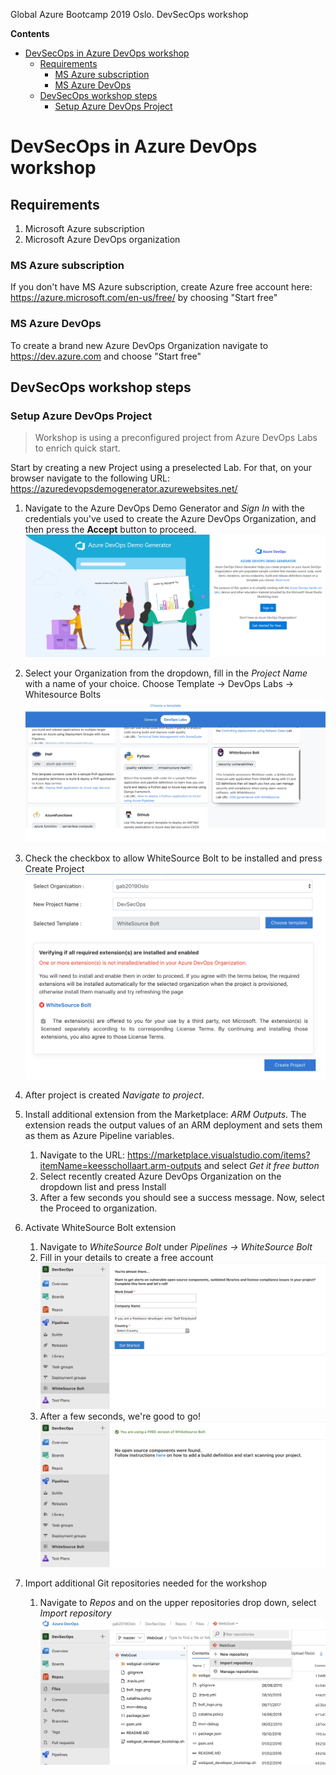 Global Azure Bootcamp 2019 Oslo. DevSecOps workshop

**Contents**
<!-- TOC -->

- [DevSecOps in Azure DevOps workshop](#devsecops-in-azure-devops-workshop)
  - [Requirements](#requirements)
    - [MS Azure subscription](#ms-azure-subscription)
    - [MS Azure DevOps](#ms-azure-devops)
  - [DevSecOps workshop steps](#devsecops-workshop-steps)
    - [Setup Azure DevOps Project](#setup-azure-devops-project)

<!-- /TOC -->
# DevSecOps in Azure DevOps workshop
## Requirements
1. Microsoft Azure subscription 
2. Microsoft Azure DevOps organization
### MS Azure subscription 
If you don't have MS Azure subscription, create Azure free account here: <https://azure.microsoft.com/en-us/free/> by choosing "Start free"
### MS Azure DevOps
To create a brand new Azure DevOps Organization navigate to <https://dev.azure.com> and choose "Start free"
## DevSecOps workshop steps
### Setup Azure DevOps Project
>Workshop is using a preconfigured project from Azure DevOps Labs to enrich quick start.

Start by creating a new Project using a preselected Lab. For that, on your browser navigate to the following URL:  <https://azuredevopsdemogenerator.azurewebsites.net/>

1. Navigate to the Azure DevOps Demo Generator and *Sign In* with the credentials you've used to create the Azure DevOps Organization, and then press the **Accept** button to proceed.
![Azure DevOps Lab Sign In](img/AzureDevOpsLab-SignIn.png)

2. Select your Organization from the dropdown, fill in the *Project Name* with a name of your choice. Choose Template -> DevOps Labs -> Whitesource Bolts
![Azure DevOps Lab Template](img/AzureDevOpsLab-Template.png)

3. Check the checkbox to allow WhiteSource Bolt to be installed and press Create Project
![Azure DevOps Lab WhiteSource Extension](img/AzureDevOpsLab-WhiteSourceExtension.png)

4. After project is created *Navigate to project*.

5. Install additional extension from the Marketplace: *ARM Outputs*. The extension reads the output values of an ARM deployment and sets them as them as Azure Pipeline variables.
   1. Navigate to the URL: <https://marketplace.visualstudio.com/items?itemName=keesschollaart.arm-outputs> and select *Get it free button*
   2. Select recently created Azure DevOps Organization on the dropdown list and press Install
   3. After a few seconds you should see a success message. Now, select the Proceed to organization.
6. Activate WhiteSource Bolt extension
   1. Navigate to *WhiteSource Bolt* under *Pipelines -> WhiteSource Bolt*
   2. Fill in your details to create a free account
   ![WhiteSource Bolt activation](img/WhiteSourceBoltActivation.png)
   3. After a few seconds, we're good to go!
   ![WhiteSource Bolt activation done](img/WhiteSourceBoltDone.png)
7. Import additional Git repositories needed for the workshop
   1. Navigate to *Repos* and on the upper repositories drop down, select *Import repository*
   ![Import the repository for Web Hotel](img/ImportRepository.png)

